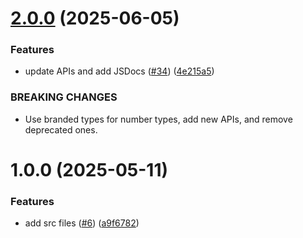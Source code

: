 # [2.0.0](https://github.com/noshiro-pf/ts-verified/compare/v1.0.0...v2.0.0) (2025-06-05)

### Features

- update APIs and add JSDocs ([#34](https://github.com/noshiro-pf/ts-verified/issues/34)) ([4e215a5](https://github.com/noshiro-pf/ts-verified/commit/4e215a53695376b9ec5edaaa30e0f4efc6269bd5))

### BREAKING CHANGES

- Use branded types for number types, add new APIs, and remove deprecated ones.

# 1.0.0 (2025-05-11)

### Features

- add src files ([#6](https://github.com/noshiro-pf/ts-verified/issues/6)) ([a9f6782](https://github.com/noshiro-pf/ts-verified/commit/a9f67824daddb1b6aee410331b9ba755a12a6ad7))
